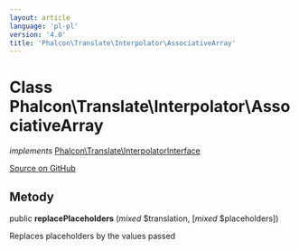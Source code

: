 ```yaml
---
layout: article
language: 'pl-pl'
version: '4.0'
title: 'Phalcon\Translate\Interpolator\AssociativeArray'
---
```


# Class **Phalcon\Translate\Interpolator\AssociativeArray**

*implements* [Phalcon\Translate\InterpolatorInterface](api/Phalcon_Translate_InterpolatorInterface)

<a href="https://github.com/phalcon/cphalcon/tree/v4.0.0/phalcon/translate/interpolator/associativearray.zep" class="btn btn-default btn-sm">Source on GitHub</a>

## Metody

public **replacePlaceholders** (*mixed* $translation, [*mixed* $placeholders])

Replaces placeholders by the values passed
